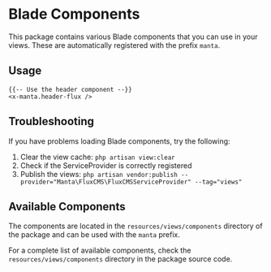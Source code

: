 # Blade Components

This package contains various Blade components that you can use in your views. These are automatically registered with the prefix `manta`.

## Usage

```blade
{{-- Use the header component --}}
<x-manta.header-flux />
```

## Troubleshooting

If you have problems loading Blade components, try the following:

1. Clear the view cache: `php artisan view:clear`
2. Check if the ServiceProvider is correctly registered
3. Publish the views: `php artisan vendor:publish --provider="Manta\FluxCMS\FluxCMSServiceProvider" --tag="views"`

## Available Components

The components are located in the `resources/views/components` directory of the package and can be used with the `manta` prefix.

For a complete list of available components, check the `resources/views/components` directory in the package source code.

